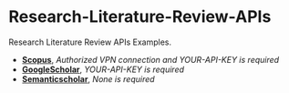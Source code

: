 # Research-Literature-Review-APIs

Research Literature Review APIs Examples.

* [**Scopus**](https://colab.research.google.com/github/Rogerio-mack/Research-Literature-Review-APIs/blob/main/search_scopus.ipynb), *Authorized VPN connection and YOUR-API-KEY is required*
* [**GoogleScholar**](https://colab.research.google.com/github/Rogerio-mack/Research-Literature-Review-APIs/blob/main/search_GoogleScholar.ipynb), *YOUR-API-KEY is required*
* [**Semanticscholar**](https://colab.research.google.com/github/Rogerio-mack/Research-Literature-Review-APIs/blob/main/search_semanticscholar.ipynb),  *None is required*

